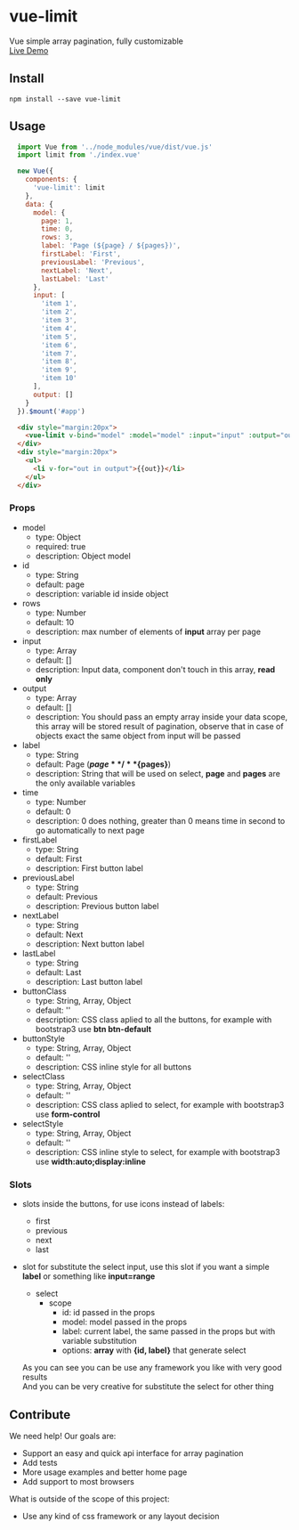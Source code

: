 # vue-limit
Vue simple array pagination, fully customizable  
[Live Demo](http://marcodpt.github.io/vue-limit)

## Install
```
npm install --save vue-limit
```

## Usage
```javascript
  import Vue from '../node_modules/vue/dist/vue.js'
  import limit from './index.vue'

  new Vue({
    components: {
      'vue-limit': limit
    },
    data: {
      model: {
        page: 1,
        time: 0,
        rows: 3,
        label: 'Page (${page} / ${pages})',
        firstLabel: 'First',
        previousLabel: 'Previous',
        nextLabel: 'Next',
        lastLabel: 'Last'
      },
      input: [
        'item 1',
        'item 2',
        'item 3',
        'item 4',
        'item 5',
        'item 6',
        'item 7',
        'item 8',
        'item 9',
        'item 10'
      ],
      output: []
    }
  }).$mount('#app')
```

```html
  <div style="margin:20px">
    <vue-limit v-bind="model" :model="model" :input="input" :output="output" />
  </div>
  <div style="margin:20px">
    <ul>
      <li v-for="out in output">{{out}}</li>
    </ul>
  </div>
```

### Props
 - model 
   - type: Object
   - required: true
   - description: Object model
 - id
   - type: String
   - default: page
   - description: variable id inside object
 - rows
   - type: Number
   - default: 10
   - description: max number of elements of **input** array per page
 - input
   - type: Array
   - default: []
   - description: Input data, component don't touch in this array, **read only**
 - output
   - type: Array
   - default: []
   - description: You should pass an empty array inside your data scope, this array will be stored result of pagination, observe that in case of objects exact the same object from input will be passed
 - label
   - type: String
   - default: Page (**${page}** / **${pages}**)
   - description: String that will be used on select, **page** and **pages** are the only available variables
 - time
   - type: Number
   - default: 0
   - description: 0 does nothing, greater than 0 means time in second to go automatically to next page
 - firstLabel
   - type: String
   - default: First
   - description: First button label
 - previousLabel
   - type: String
   - default: Previous
   - description: Previous button label
 - nextLabel
   - type: String
   - default: Next
   - description: Next button label
 - lastLabel
   - type: String
   - default: Last
   - description: Last button label
 - buttonClass
   - type: String, Array, Object
   - default: ''
   - description: CSS class aplied to all the buttons, for example with bootstrap3 use **btn btn-default**
 - buttonStyle
   - type: String, Array, Object
   - default: ''
   - description: CSS inline style for all buttons
 - selectClass
   - type: String, Array, Object
   - default: ''
   - description: CSS class aplied to select, for example with bootstrap3 use **form-control**
 - selectStyle
   - type: String, Array, Object
   - default: ''
   - description: CSS inline style to select, for example with bootstrap3 use **width:auto;display:inline**

### Slots
 - slots inside the buttons, for use icons instead of labels: 
   - first
   - previous
   - next
   - last
 - slot for substitute the select input, use this slot if you want a simple **label** or something like **input=range**
   - select
     - scope
       - id: id passed in the props
       - model: model passed in the props
       - label: current label, the same passed in the props but with variable substitution
       - options: **array** with **{id, label}** that generate select

    As you can see you can be use any framework you like with very good results  
    And you can be very creative for substitute the select for other thing

## Contribute
We need help! Our goals are:
 - Support an easy and quick api interface for array pagination
 - Add tests
 - More usage examples and better home page
 - Add support to most browsers

What is outside of the scope of this project:
 - Use any kind of css framework or any layout decision
